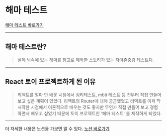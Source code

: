 # 해마 테스트
[해마 테스트 바로가기](https://hippocampus-test.netlify.app/)

------------
## 해마 테스트란?
> 실제 뇌속에 있는 해마를 참고로 제작한 스토리가 있는 자아존중감 테스트다. 

------------
## React 토이 프로젝트하게 된 이유
> 리액트를 얼마 안 배운 시점에서 심리테스트, mbti 테스트 등 전부터 직접 만들어 보고 싶은 계획이 있었다. 리액트의 Router에 대해 궁금했었고 리액트를 이제 막 시작한 시점에서 이론적으로 배우는 것도 좋지만 무언가 직접 만들어 보고 경험하면서 배우고 싶었기 때문에 토이 프로젝트인 '헤마 테스트' 를 제작하게 되었다.

------------
더 자세한 내용은 노션을 가보면 알 수 있다.
[노션 바로가기](https://pool-pantydraco-4e9.notion.site/024d9b4450ce4b6abdb842bc3e0b5a5c)